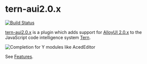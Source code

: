 # tern-aui2.0.x

[![Build Status](https://secure.travis-ci.org/angelozerr/tern-aui2.0.x.png)](http://travis-ci.org/angelozerr/tern-aui2.0.x)

[tern-aui2.0.x](https://github.com/angelozerr/tern-aui2.0.x) is a plugin which adds support for [AlloyUI 2.0.x](http://alloyui.com/) to the JavaScript code intelligence system [Tern](http://ternjs.net/).

![Completion for Y modules like AcedEditor](https://github.com/angelozerr/tern-aui2.0.x/wiki/images/CompletionForY_AcedEditor.png)

See [Features](https://github.com/angelozerr/tern-aui2.0.x/wiki/Features).
